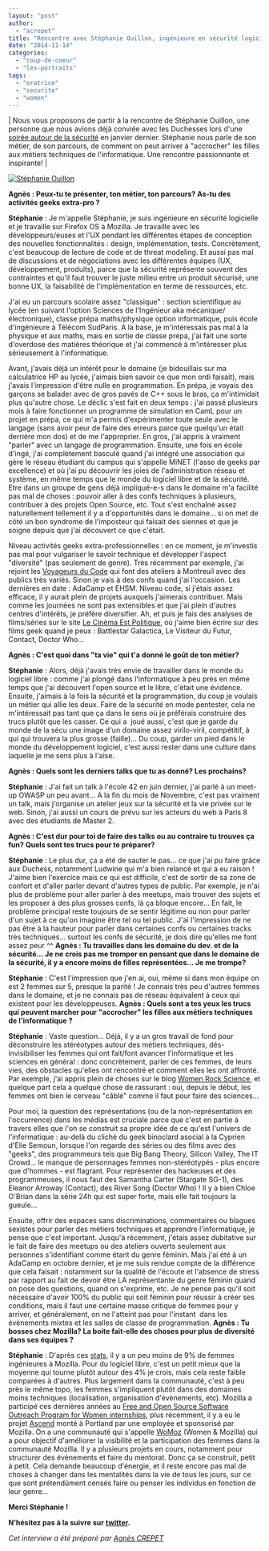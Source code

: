 ```yaml
---
layout: "post"
author: 
  - "acrepet"
title: "Rencontre avec Stéphanie Ouillon, ingénieure en sécurité logicielle chez Mozilla"
date: "2014-11-14"
categories: 
  - "coup-de-coeur"
  - "les-portraits"
tags: 
  - "oratrice"
  - "securite"
  - "women"
---
```


| Nous vous proposons de partir à la rencontre de Stéphanie Ouillon, une personne que nous avions déjà conviée avec les Duchesses lors d'une [soirée autour de la sécurité](http://www.duchess-france.org/soiree-securite/) en janvier dernier. Stéphanie nous parle de son métier, de son parcours, de comment on peut arriver à "accrocher" les filles aux métiers techniques de l'informatique. Une rencontre passionnante et inspirante! |

[![Stéphanie Ouillon](http://www.duchess-france.org/wp-content/uploads/2014/01/photo.jpeg?height=180&width=180)](https://twitter.com/steph_ouillon)

**Agnès : Peux-tu te présenter, ton métier, ton parcours? As-tu des activités geeks extra-pro ?**

**Stéphanie** : Je m'appelle Stéphanie, je suis ingénieure en sécurité logicielle et je travaille sur Firefox OS à Mozilla. Je travaille avec les développeurs/euses et l'UX pendant les différentes étapes de conception des nouvelles fonctionnalités : design, implémentation, tests. Concrètement, c'est beaucoup de lecture de code et de threat modeling. Et aussi pas mal de discussions et de négociations avec les différentes équipes (UX, développement, produits), parce que la sécurité représente souvent des contraintes et qu'il faut trouver le juste milieu entre un produit sécurisé, une bonne UX, la faisabilité de l'implémentation en terme de ressources, etc.

J'ai eu un parcours scolaire assez "classique" : section scientifique au lycée (en suivant l'option Sciences de l'Ingénieur aka mécanique/électronique), classe prépa maths/physique option informatique, puis école d'ingénieure à Télécom SudParis. A la base, je m'intéressais pas mal à la physique et aux maths, mais en sortie de classe prépa, j'ai fait une sorte d'overdose des matières théorique et j'ai commencé à m'intéresser plus sérieusement à l'informatique.

Avant, j'avais déjà un intérêt pour le domaine (je bidouillais sur ma calculatrice HP au lycée, j'aimais bien savoir ce que mon ordi faisait), mais j'avais l'impression d'être nulle en programmation. En prépa, je voyais des garçons se balader avec de gros pavés de C++ sous le bras, ça m'intimidait plus qu'autre chose. Le déclic s'est fait en deux temps : j'ai passé plusieurs mois à faire fonctionner un programme de simulation en CamL pour un projet en prépa, ce qui m'a permis d'expérimenter toute seule avec le langage (sans avoir peur de faire des erreurs parce que quelqu'un était derrière mon dos) et de me l'approprier. En gros, j'ai appris à vraiment "parler" avec un langage de programmation. Ensuite, une fois en école d'ingé, j'ai complètement basculé quand j'ai intégré une association qui gère le réseau étudiant du campus qui s'appelle MiNET (l'asso de geeks par excellence) et où j'ai pu découvrir les joies de l'administration réseau et système, en même temps que le monde du logiciel libre et de la sécurité. Etre dans un groupe de gens déjà impliqué-e-s dans le domaine m'a facilité pas mal de choses : pouvoir aller à des confs techniques à plusieurs, contribuer à des projets Open Source, etc. Tout s'est enchaîné assez naturellement tellement il y a d'opportunités dans le domaine... si on met de côté un bon syndrome de l'imposteur qui faisait des siennes et que je soigne depuis que j'ai découvert ce que c'était.

Niveau activités geeks extra-professionnelles : en ce moment, je m'investis pas mal pour vulgariser le savoir technique et développer l'aspect "diversité" (pas seulement de genre). Très récemment par exemple, j'ai rejoint les [Voyageurs du Code](http://voyageursducode.fr) qui font des ateliers à Montreuil avec des publics très variés. Sinon je vais à des confs quand j'ai l'occasion. Les dernières en date : AdaCamp et EHSM. Niveau code, si j'étais assez efficace, il y aurait plein de projets auxquels j'aimerais contribuer. Mais comme les journées ne sont pas extensibles et que j'ai plein d'autres centres d'intérêts, je préfère diversifier. Ah, et puis je fais des analyses de films/séries sur le site [Le Cinéma Est Politique](http://lecinemaestpolitique.fr), où j'aime bien écrire sur des films geek quand je peux : Battlestar Galactica, Le Visiteur du Futur, Contact, Doctor Who...

**Agnès : C'est quoi dans "ta vie" qui t'a donné le goût de ton métier?**

**Stéphanie** : Alors, déjà j'avais très envie de travailler dans le monde du logiciel libre : comme j'ai plongé dans l'informatique à peu près en même temps que j'ai découvert l'open source et le libre, c'était une évidence. Ensuite, j'aimais à la fois la sécurité et la programmation, du coup je voulais un métier qui allie les deux. Faire de la sécurité en mode pentester, cela ne m'intéressait pas tant que ça dans le sens où je préférais construire des trucs plutôt que les casser. Ce qui a  joué aussi, c'est que je garde du monde de la sécu une image d'un domaine assez virilo-viril, compétitif, à qui qui trouvera la plus grosse (faille)... Du coup, garder un pied dans le monde du développement logiciel, c'est aussi rester dans une culture dans laquelle je me sens plus à l'aise.

**Agnès : Quels sont les derniers talks que tu as donné? Les prochains?**

**Stéphanie** : J'ai fait un talk à l'école 42 en juin dernier, j'ai parlé à un meet-up OWASP un peu avant... A la fin du mois de Novembre, c'est pas vraiment un talk, mais j'organise un atelier jeux sur la sécurité et la vie privée sur le web. Sinon, j'ai aussi un cours de prévu sur les acteurs du web à Paris 8 avec des étudiants de Master 2.

**Agnès : C'est dur pour toi de faire des talks ou au contraire tu trouves ça fun? Quels sont tes trucs pour te préparer?**

**Stéphanie** : Le plus dur, ça a été de sauter le pas... ce que j'ai pu faire grâce aux Duchess, notamment Ludwine qui m'a bien relancé et qui a eu raison ! J'aime bien l'exercice mais ce qui est difficile, c'est de sortir de sa zone de confort et d'aller parler devant d'autres types de public. Par exemple, je n'ai plus de problème pour aller parler à des meetups, mais trouver des sujets et les proposer à des plus grosses confs, là ça bloque encore... En fait, le problème principal reste toujours de se sentir légitime ou non pour parler d'un sujet à ce qu'on imagine être tel ou tel public. J'ai l'impression de ne pas être à la hauteur pour parler dans certaines confs ou certaines tracks très techniques... surtout les confs de sécurité, je dois dire qu'elles me font assez peur ^^ **Agnès : Tu travailles dans les domaine du dev. et de la sécurité... Je ne crois pas me tromper en pensant que dans le domaine de la sécurité, il y a encore moins de filles représentées... Je me trompe?**

**Stéphanie** : C'est l'impression que j'en ai, oui, même si dans mon équipe on est 2 femmes sur 5, presque la parité ! Je connais très peu d'autres femmes dans le domaine, et je ne connais pas de réseau équivalent à ceux qui existent pour les développeuses. **Agnès : Quels sont a tes yeux les trucs qui peuvent marcher pour "accrocher" les filles aux métiers techniques de l'informatique ?**

**Stéphanie** : Vaste question... Déjà, il y a un gros travail de fond pour déconstruire les stéréotypes autour des métiers techniques, dés-invisibiliser les femmes qui ont fait/font avancer l'informatique et les sciences en général : donc concrètement, parler de ces femmes, de leurs vies, des obstacles qu'elles ont rencontré et comment elles les ont affronté. Par exemple, j'ai appris plein de choses sur le blog [Women Rock Science](http://womenrockscience.tumblr.com/), et quelque part cela a quelque chose de rassurant : oui, depuis le début, les femmes ont bien le cerveau "câblé" comme il faut pour faire des sciences...

Pour moi, la question des représentations (ou de la non-représentation en l'occurrence) dans les médias est cruciale parce que c'est en partie à travers elles que l'on se construit sa propre idée de ce qu'est l'univers de l'informatique : au-delà du cliché du geek binoclard asocial à la Cyprien d'Elie Semoun, lorsque l'on regarde des séries ou des films avec des "geeks", des programmeurs tels que Big Bang Theory, Silicon Valley, The IT Crowd... le manque de personnages femmes non-stéréotypés - plus encore que d'hommes - est flagrant. Pour représenter des hackeuses et des programmeuses, il nous faut des Samantha Carter (Stargate SG-1), des Eleanor Arroway (Contact), des River Song (Doctor Who) ! Il y a bien Chloe O'Brian dans la série 24h qui est super forte, mais elle fait toujours la gueule...

Ensuite, offrir des espaces sans discriminations, commentaires ou blagues sexistes pour parler des métiers techniques et apprendre l'informatique, je pense que c'est important. Jusqu'à récemment, j'étais assez dubitative sur le fait de faire des meetups ou des ateliers ouverts seulement aux personnes s'identifiant comme étant du genre féminin. Mais j'ai été à un AdaCamp en octobre dernier, et je me suis rendue compte de la différence que cela faisait : notamment sur la qualité de l'écoute et l'absence de stress par rapport au fait de devoir être LA représentante du genre féminin quand on pose des questions, quand on s'exprime, etc. Je ne pense pas qu'il soit nécessaire d'avoir 100% du public qui soit féminin pour réussir à créer ses conditions, mais il faut une certaine masse critique de femmes pour y arriver, et généralement, on ne l'atteint pas pour l'instant  dans les évènements mixtes et les salles de classe de programmation. **Agnès : Tu bosses chez Mozilla? La boite fait-elle des choses pour plus de diversité dans ses équipes ?**

**Stéphanie** : D'après ces [stats](https://docs.google.com/spreadsheet/ccc?key=0AlZH8QBl60oodEJTdFA5TlZOcDJCMU02RkZoSHF5SHc#gid=0), il y a un peu moins de 9% de femmes ingénieures à Mozilla. Pour du logiciel libre, c'est un petit mieux que la moyenne qui tourne plutôt autour des 4% je crois, mais cela reste faible comparées à d'autres. Plus largement dans la communauté, c'est à peu près le même topo, les femmes s'impliquent plutôt dans des domaines moins techniques (localisation, organisation d'évènements, etc). Mozilla a participé ces dernières années au [Free and Open Source Software Outreach Program for Women internships](https://wiki.gnome.org/OutreachProgramForWomen), plus récemment, il y a eu le projet [Ascend](http://ascendproject.org/) monté à Portland par une employée et sponsorisé par Mozilla. On a une communauté qui s'appelle [WoMoz](http://www.womoz.org/blog/) (Women & Mozilla) qui a pour objectif d'améliorer la visibilité et la participation des femmes dans la communauté Mozilla. Il y a plusieurs projets en cours, notamment pour structurer des évènements et faire du mentorat. Donc ça se construit, petit à petit. Cela demande beaucoup d'énergie, et il reste encore pas mal de choses à changer dans les mentalités dans la vie de tous les jours, sur ce que sont prétendûment censés faire ou penser les individus en fonction de leur genre...

**Merci Stéphanie !**

**N’hésitez pas à la suivre sur [twitter](https://twitter.com/steph_ouillon "twitter").**

_Cet interview a été préparé par [Agnès CREPET](http://twitter.com/agnes_crepet)_
